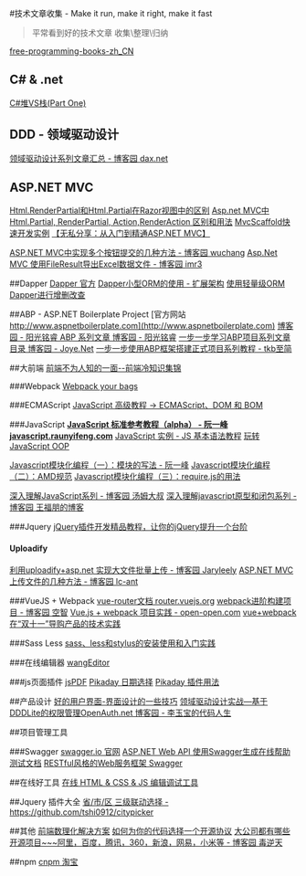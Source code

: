 #技术文章收集 - Make it run, make it right, make it fast
> 平常看到好的技术文章 收集\整理\归纳

[free-programming-books-zh_CN](https://github.com/justjavac/free-programming-books-zh_CN)

## C# & .net
[C#堆VS栈(Part One)](http://www.cnblogs.com/cuiyansong/p/4413514.html)

## DDD - 领域驱动设计
[领域驱动设计系列文章汇总 - 博客园 dax.net](http://www.cnblogs.com/daxnet/archive/2010/11/02/1867392.html)

## ASP.NET MVC
[Html.RenderPartial和Html.Partial在Razor视图中的区别](http://www.cnblogs.com/beiguren/archive/2012/03/20/2407946.html)
[Asp.net MVC中Html.Partial, RenderPartial, Action,RenderAction 区别和用法](http://www.cnblogs.com/gesenkof99/archive/2013/06/03/3115052.html)
[MvcScaffold快速开发实例](http://www.cnblogs.com/n-pei/archive/2011/04/17/2019046.html)
[【无私分享：从入门到精通ASP.NET MVC】](http://www.cnblogs.com/yuangang/p/5524255.html)


[ASP.NET MVC中实现多个按钮提交的几种方法 - 博客园 wuchang](http://www.cnblogs.com/wuchang/archive/2010/01/29/1658916.html)
[Asp.Net MVC 使用FileResult导出Excel数据文件  - 博客园 imr3](http://www.cnblogs.com/imr3/articles/2856109.html)


##Dapper
[Dapper 官方](https://github.com/StackExchange/dapper-dot-net)
[Dapper小型ORM的使用 - 扩展架构](http://www.cnblogs.com/qtqq/p/4280245.html)
[使用轻量级ORM Dapper进行增删改查](http://www.cnblogs.com/huangkaiyan10/p/4640548.html)


##ABP - ASP.NET Boilerplate Project 
[官方网站 http://www.aspnetboilerplate.com](http://www.aspnetboilerplate.com)
[博客园 - 阳光铭睿 ABP 系列文章 博客园 - 阳光铭睿](http://www.cnblogs.com/mienreal/p/4528470.html)
[一步一步学习ABP项目系列文章目录 博客园 - Joye.Net](http://www.cnblogs.com/yinrq/p/5520470.html)
[一步一步使用ABP框架搭建正式项目系列教程 - tkb至简](http://www.cnblogs.com/farb/p/ABPPracticeContent.html)

##大前端
[前端不为人知的一面--前端冷知识集锦](http://www.cnblogs.com/Wayou/p/things_you_dont_know_about_frontend.html)

###Webpack
[Webpack your bags](https://blog.madewithlove.be/post/webpack-your-bags/)

###ECMAScript
[JavaScript 高级教程 -> ECMAScript、DOM 和 BOM](http://www.w3school.com.cn/js/pro_js_implement.asp)

###JavaScript
**[JavaScript 标准参考教程（alpha） - 阮一峰 javascript.raunyifeng.com](http://javascript.ruanyifeng.com/)**
[JavaScript 实例 - JS 基本语法教程](http://www.w3school.com.cn/example/jseg_examples.asp)
[玩转JavaScript OOP](http://www.cnblogs.com/keepfool/p/5562613.html)


[Javascript模块化编程（一）：模块的写法  - 阮一峰](http://www.ruanyifeng.com/blog/2012/10/javascript_module.html)
[Javascript模块化编程（二）：AMD规范](http://www.ruanyifeng.com/blog/2012/10/asynchronous_module_definition.html)
[Javascript模块化编程（三）：require.js的用法](http://www.ruanyifeng.com/blog/2012/11/require_js.html)


[深入理解JavaScript系列 - 博客园 汤姆大叔](http://www.cnblogs.com/TomXu/archive/2011/12/15/2288411.html)
[深入理解javascript原型和闭包系列 - 博客园 王福朋的博客](http://www.cnblogs.com/wangfupeng1988/p/4001284.html)

###Jquery
[jQuery插件开发精品教程，让你的jQuery提升一个台阶](http://www.cnblogs.com/Wayou/p/jquery_plugin_tutorial.html)

#### Uploadify
[利用uploadify+asp.net 实现大文件批量上传 - 博客园 Jaryleely](http://www.cnblogs.com/Jaryleely/p/uploadify.html)
[ASP.NET MVC上传文件的几种方法 - 博客园 lc-ant](http://www.cnblogs.com/lc-ant/p/4809838.html)

###VueJS + Webpack
[vue-router文档 router.vuejs.org](http://router.vuejs.org/zh-cn/)
[webpack进阶构建项目 - 博客园 空智](http://www.cnblogs.com/tugenhua0707/p/5576262.html)
[Vue.js + webpack 项目实践 - open-open.com](http://www.open-open.com/lib/view/open1435200052247.html)
[vue+webpack在“双十一”导购产品的技术实践](http://www.open-open.com/lib/view/open1448519187360.html)

###Sass Less 
[sass、less和stylus的安装使用和入门实践](http://caibaojian.com/sass-less-stylus.html)


###在线编辑器
[wangEditor](http://wangeditor.github.io/)


###js页面插件
[jsPDF](http://www.jq22.com/demo/jsPDF-master/)
[Pikaday 日期选择](http://www.jq22.com/jquery-info7564)
[Pikaday 插件用法](http://blog.wpjam.com/m/pikaday-advanced-usage/)

##产品设计
[好的用户界面-界面设计的一些技巧](http://www.cnblogs.com/Wayou/p/goodui.html)
[领域驱动设计实战—基于DDDLite的权限管理OpenAuth.net 博客园 - 李玉宝的代码人生](http://www.cnblogs.com/yubaolee/p/OpenAuth.html)


##项目管理工具

###Swagger
[swagger.io 官网](http://swagger.io/)
[ASP.NET Web API 使用Swagger生成在线帮助测试文档](http://www.cnblogs.com/yxlblogs/p/4075932.html)
[RESTful风格的Web服务框架 Swagger](http://www.oschina.net/p/swagger)


##在线好工具
[在线  HTML & CSS & JS 编辑调试工具](http://jsbin.com/)


##Jquery 插件大全
[省/市/区 三级联动选择 - https://github.com/tshi0912/citypicker ](https://github.com/tshi0912/citypicker)


##其他
[前端数理化解决方案](http://gongshi.baidu.com/)
[如何为你的代码选择一个开源协议](http://www.cnblogs.com/Wayou/p/how_to_choose_a_license.html)
[大公司都有哪些开源项目~~~阿里，百度，腾讯，360，新浪，网易，小米等  - 博客园  毒逆天](http://www.cnblogs.com/dunitian/p/5581520.html)



##npm
[cnpm 淘宝](https://npm.taobao.org/)